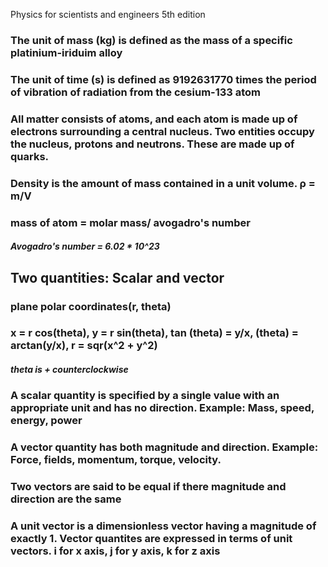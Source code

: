 Physics for scientists and engineers 5th edition
### The unit of mass (kg) is defined as the mass of a specific platinium-iriduim alloy
### The unit of time (s) is defined as 9192631770 times the period of vibration of radiation from the cesium-133 atom
### All matter consists of atoms, and each atom is made up of electrons surrounding a central nucleus. Two entities occupy the nucleus, protons and neutrons. These are made up of quarks.
### Density is the amount of mass contained in a unit volume. ρ = m/V
### mass of atom = molar mass/ avogadro's number
##### Avogadro's number = 6.02 * 10^23
## Two quantities: Scalar and vector
### plane polar coordinates(r, theta)
### x = r cos(theta), y = r sin(theta), tan (theta) = y/x, (theta) = arctan(y/x), r = sqr(x^2 + y^2) 
##### theta is + counterclockwise
### A scalar quantity is specified by a single value with an appropriate unit and has no direction. Example: Mass, speed, energy, power
### A vector quantity has both magnitude and direction. Example: Force, fields, momentum, torque, velocity.
### Two vectors are said to be equal if there magnitude and direction are the same
### A unit vector is a dimensionless vector having a magnitude of exactly 1. Vector quantites are expressed in terms of unit vectors. i for x axis, j for y axis, k for z axis
